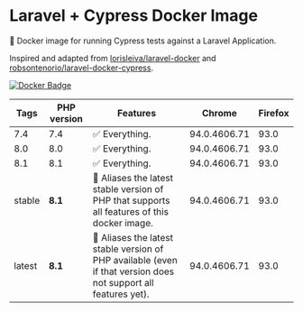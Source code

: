 # Laravel + Cypress Docker Image


🐳 Docker image for running Cypress tests against a Laravel Application.

Inspired and adapted from [lorisleiva/laravel-docker](https://github.com/lorisleiva/laravel-docker) and [robsontenorio/laravel-docker-cypress](https://github.com/robsontenorio/laravel-docker-cypress).

[![Docker Badge](https://img.shields.io/docker/pulls/kfriars/laravel-cypress)](https://hub.docker.com/r/kfriars/laravel-cypress/)


| Tags | PHP version | Features | Chrome | Firefox
| - | - | - | - | - |
| 7.4 | 7.4 | ✅ Everything. | 94.0.4606.71 | 93.0 |
| 8.0 | 8.0 | ✅ Everything. | 94.0.4606.71 | 93.0 |
| 8.1 | 8.1 | ✅ Everything. | 94.0.4606.71 | 93.0 |
| stable | **8.1** | 🔗 Aliases the latest stable version of PHP that supports all features of this docker image.  | 94.0.4606.71 | 93.0 |
| latest | **8.1** | 🔗 Aliases the latest stable version of PHP available (even if that version does not support all features yet). | 94.0.4606.71 | 93.0 |
